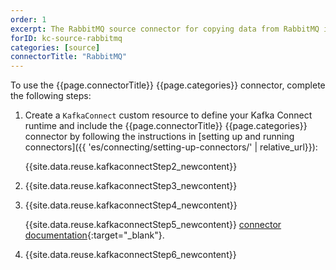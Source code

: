 ```yaml
---
order: 1
excerpt: The RabbitMQ source connector for copying data from RabbitMQ into Apache Kafka.
forID: kc-source-rabbitmq
categories: [source]
connectorTitle: "RabbitMQ"
---
```


To use the {{page.connectorTitle}} {{page.categories}} connector, complete the following steps:

1. Create a `KafkaConnect` custom resource to define your Kafka Connect runtime and include the {{page.connectorTitle}} {{page.categories}} connector by following the instructions in [setting up and running connectors]({{ 'es/connecting/setting-up-connectors/' | relative_url}}):

   {{site.data.reuse.kafkaconnectStep2_newcontent}}    

2. {{site.data.reuse.kafkaconnectStep3_newcontent}}  

3. {{site.data.reuse.kafkaconnectStep4_newcontent}}
   
   {{site.data.reuse.kafkaconnectStep5_newcontent}} [connector documentation](https://github.com/ibm-messaging/kafka-connect-rabbitmq-source?tab=readme-ov-file#configuration){:target="_blank"}.     

4. {{site.data.reuse.kafkaconnectStep6_newcontent}}
